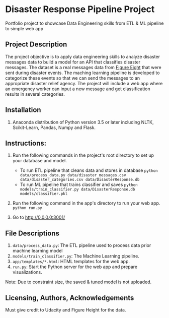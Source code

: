 # Disaster Response Pipeline Project
Portfolio project to showcase Data Engineering skills from ETL & ML pipeline to simple web app

## Project Description
The project objective is to apply data engineering skills to analyze disaster messages data to build a model for an API that classifies disaster messages. The dataset is a real messages data from [Figure Eight](https://www.figure-eight.com) that were sent during disaster events. The maching learning pipeline is developed to categorize these events so that we can send the messages to an appropriate disaster relief agency. The project will include a web app where an emergency worker can input a new message and get classification results in several categories. 

## Installation

1. Anaconda distribution of Python version 3.5 or later including NLTK, Scikit-Learn, Pandas, Numpy and Flask.


## Instructions:

1. Run the following commands in the project's root directory to set up your database and model.

    - To run ETL pipeline that cleans data and stores in database
        `python data/process_data.py data/disaster_messages.csv data/disaster_categories.csv data/DisasterResponse.db`
    - To run ML pipeline that trains classifier and saves
        `python models/train_classifier.py data/DisasterResponse.db models/classifier.pkl`

2. Run the following command in the app's directory to run your web app.
    `python run.py`

3. Go to http://0.0.0.0:3001/

## File Descriptions
 
1. `data/process_data.py`: The ETL pipeline used to process data prior machine learning model
2. `models/train_classifier.py`: The Machine Learning pipeline.
3. `app/templates/*.html`: HTML templates for the web app.
4. `run.py`: Start the Python server for the web app and prepare visualizations.

Note: Due to constraint size, the saved & tuned model is not uploaded.

## Licensing, Authors, Acknowledgements<a name="licensing"></a>

Must give credit to Udacity and Figure Height for the data.  

